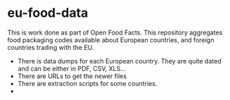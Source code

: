 eu-food-data
============
This is work done as part of Open Food Facts.
This repository aggregates food packaging codes available about European countries, and foreign countries trading with the EU.

* There is data dumps for each European country. They are quite dated and can be either in PDF, CSV, XLS…
* There are URLs to get the newer files
* There are extraction scripts for some countries.
* 
